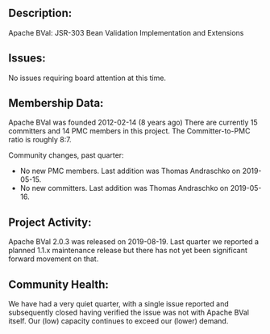 ## Description:

Apache BVal: JSR-303 Bean Validation Implementation and Extensions

## Issues:
No issues requiring board attention at this time.

## Membership Data:
Apache BVal was founded 2012-02-14 (8 years ago)
There are currently 15 committers and 14 PMC members in this project.
The Committer-to-PMC ratio is roughly 8:7.

Community changes, past quarter:
- No new PMC members. Last addition was Thomas Andraschko on 2019-05-15.
- No new committers. Last addition was Thomas Andraschko on 2019-05-16.

## Project Activity:
Apache BVal 2.0.3 was released on 2019-08-19. Last quarter we reported a
planned 1.1.x maintenance release but there has not yet been significant
forward movement on that.

## Community Health:
We have had a very quiet quarter, with a single issue reported and
subsequently closed having verified the issue was not with Apache BVal
itself. Our (low) capacity continues to exceed our (lower) demand.
